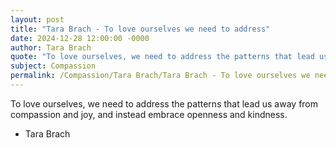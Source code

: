```yaml
---
layout: post
title: "Tara Brach - To love ourselves we need to address"
date: 2024-12-28 12:00:00 -0000
author: Tara Brach
quote: "To love ourselves, we need to address the patterns that lead us away from compassion and joy, and instead embrace openness and kindness."
subject: Compassion
permalink: /Compassion/Tara Brach/Tara Brach - To love ourselves we need to address
---
```


To love ourselves, we need to address the patterns that lead us away from compassion and joy, and instead embrace openness and kindness.

- Tara Brach
